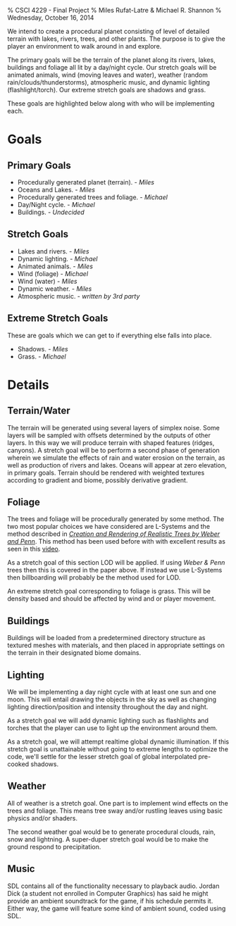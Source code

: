 % CSCI 4229 - Final Project
% Miles Rufat-Latre & Michael R. Shannon
% Wednesday, October 16, 2014


We intend to create a procedural planet consisting of level of detailed terrain
with lakes, rivers, trees, and other plants.  The purpose is to give the player
an environment to walk around in and explore.

The primary goals will be the terrain of the planet along its rivers, lakes,
buildings and foliage all lit by a day/night cycle.  Our stretch goals will be
animated animals, wind (moving leaves and water), weather (random
rain/clouds/thunderstorms), atmospheric music, and dynamic lighting
(flashlight/torch).  Our extreme stretch goals are shadows and grass.

These goals are highlighted below along with who will be implementing each.


Goals
=====

Primary Goals
-------------

+ Procedurally generated planet (terrain). - _Miles_
+ Oceans and Lakes. - _Miles_
+ Procedurally generated trees and foliage. - _Michael_
+ Day/Night cycle. - _Michael_
+ Buildings. - _Undecided_




Stretch Goals
-------------

+ Lakes and rivers. - _Miles_
+ Dynamic lighting. - _Michael_
+ Animated animals. - _Miles_
+ Wind (foliage) - _Michael_
+ Wind (water) - _Miles_
+ Dynamic weather. - _Miles_
+ Atmospheric music. - _written by 3rd party_




Extreme Stretch Goals
---------------------

These are goals which we can get to if everything else falls into place.

+ Shadows. - _Miles_
+ Grass. - _Michael_





Details
=======



Terrain/Water
-------------

The terrain will be generated using several layers of simplex noise. Some layers
will be sampled with offsets determined by the outputs of other layers. In this
way we will produce terrain with shaped features (ridges, canyons). A stretch
goal will be to perform a second phase of generation wherein we simulate the
effects of rain and water erosion on the terrain, as well as production of
rivers and lakes. Oceans will appear at zero elevation, in primary goals.
Terrain should be rendered with weighted textures according to gradient and
biome, possibly derivative gradient.



Foliage
-------

The trees and foliage will be procedurally generated by some method.  The two
most popular choices we have considered are L-Systems and the method described
in _[Creation and Rendering of Realistic Trees by Weber and
Penn](http://www.cs.duke.edu/courses/fall02/cps124/resources/p119-weber.pdf)_.
This method has been used before with with excellent results as seen in this
[video](http://www.youtube.com/watch?v=9N0N6hxqOUQ).

As a stretch goal of this section LOD will be applied.  If using _Weber & Penn_
trees then this is covered in the paper above.  If instead we use L-Systems then
billboarding will probably be the method used for LOD.

An extreme stretch goal corresponding to foliage is grass.  This will be density
based and should be affected by wind and or player movement.



Buildings
---------

Buildings will be loaded from a predetermined directory structure as textured
meshes with materials, and then placed in appropriate settings on the terrain
in their designated biome domains.



Lighting
--------

We will be implementing a day night cycle with at least one sun and one moon.
This will entail drawing the objects in the sky as well as changing lighting
direction/position and intensity throughout the day and night.

As a stretch goal we will add dynamic lighting such as flashlights and torches
that the player can use to light up the environment around them.


As a stretch goal, we will attempt realtime global dynamic illumination. If this
stretch goal is unattainable without going to extreme lengths to optimize the
code, we'll settle for the lesser stretch goal of global interpolated pre-cooked
shadows.




Weather
-------

All of weather is a stretch goal.  One part is to implement wind effects on the
trees and foliage.  This means tree sway and/or rustling leaves using basic
physics and/or shaders.

The second weather goal would be to generate procedural clouds, rain, snow and
lightning. A super-duper stretch goal would be to make the ground respond to
precipitation.




Music
-----

SDL contains all of the functionality necessary to playback audio. Jordan Dick (a student not enrolled in Computer Graphics) has said he might provide an ambient soundtrack for the game, if his schedule permits it. Either way, the game will feature some kind of ambient sound, coded using SDL.


